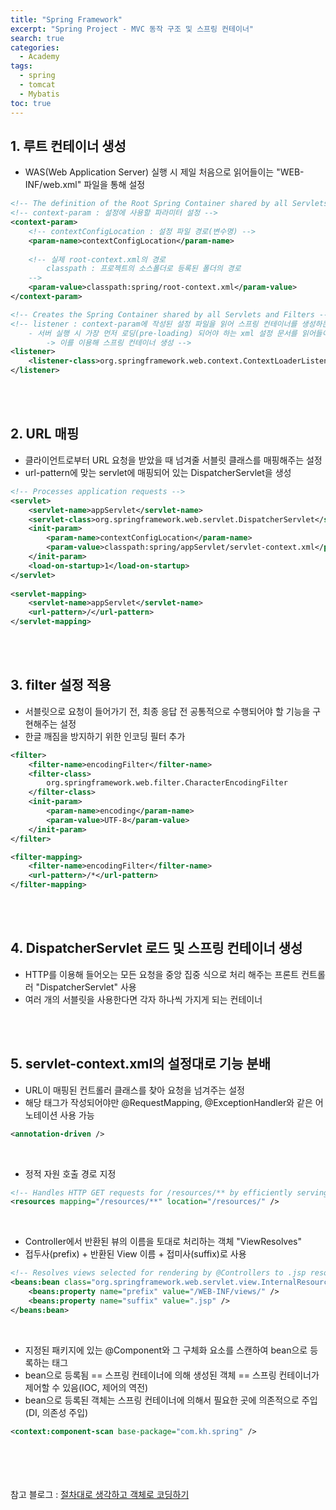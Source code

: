 ```yaml
---
title: "Spring Framework"
excerpt: "Spring Project - MVC 동작 구조 및 스프링 컨테이너"
search: true
categories: 
  - Academy
tags: 
  - spring
  - tomcat
  - Mybatis
toc: true
---
```


## 1. 루트 컨테이너 생성
- WAS(Web Application Server) 실행 시 제일 처음으로 읽어들이는 "WEB-INF/web.xml" 파일을 통해 설정<br>

```xml
<!-- The definition of the Root Spring Container shared by all Servlets and Filters -->
<!-- context-param : 설정에 사용할 파라미터 설정 -->
<context-param>
	<!-- contextConfigLocation : 설정 파일 경로(변수명) -->
	<param-name>contextConfigLocation</param-name>
	
	<!-- 실제 root-context.xml의 경로 
		classpath : 프로젝트의 소스폴더로 등록된 폴더의 경로
	-->
	<param-value>classpath:spring/root-context.xml</param-value>
</context-param>

<!-- Creates the Spring Container shared by all Servlets and Filters -->
<!-- listener : context-param에 작성된 설정 파일을 읽어 스프링 컨테이너를 생성하는 리스너 객체 
	- 서버 실행 시 가장 먼저 로딩(pre-loading) 되어야 하는 xml 설정 문서를 읽어들이는 역할
		-> 이를 이용해 스프링 컨테이너 생성 -->
<listener>
	<listener-class>org.springframework.web.context.ContextLoaderListener</listener-class>
</listener>
```

<br><br>

## 2. URL 매핑
- 클라이언트로부터 URL 요청을 받았을 때 넘겨줄 서블릿 클래스를 매핑해주는 설정<br>
- url-pattern에 맞는 servlet에 매핑되어 있는 DispatcherServlet을 생성<br>

```xml
<!-- Processes application requests -->
<servlet>
	<servlet-name>appServlet</servlet-name>
	<servlet-class>org.springframework.web.servlet.DispatcherServlet</servlet-class>
	<init-param>
		<param-name>contextConfigLocation</param-name>
		<param-value>classpath:spring/appServlet/servlet-context.xml</param-value>
	</init-param>
	<load-on-startup>1</load-on-startup>
</servlet>
	
<servlet-mapping>
	<servlet-name>appServlet</servlet-name>
	<url-pattern>/</url-pattern>
</servlet-mapping>
```

<br><br>

## 3. filter 설정 적용
- 서블릿으로 요청이 들어가기 전, 최종 응답 전 공통적으로 수행되어야 할 기능을 구현해주는 설정<br>
- 한글 깨짐을 방지하기 위한 인코딩 필터 추가<br>

```xml
<filter>
	<filter-name>encodingFilter</filter-name>
	<filter-class>
		org.springframework.web.filter.CharacterEncodingFilter
	</filter-class>
	<init-param>
		<param-name>encoding</param-name>
		<param-value>UTF-8</param-value>
	</init-param>
</filter>

<filter-mapping>
	<filter-name>encodingFilter</filter-name>
	<url-pattern>/*</url-pattern>
</filter-mapping>
```

<br><br>

## 4. DispatcherServlet 로드 및 스프링 컨테이너 생성
- HTTP를 이용해 들어오는 모든 요청을 중앙 집중 식으로 처리 해주는 프론트 컨트롤러 "DispatcherServlet" 사용<br>
- 여러 개의 서블릿을 사용한다면 각자 하나씩 가지게 되는 컨테이너<br>

<br><br>

## 5. servlet-context.xml의 설정대로 기능 분배
- URL이 매핑된 컨트롤러 클래스를 찾아 요청을 넘겨주는 설정<br>
- 해당 태그가 작성되어야만 @RequestMapping, @ExceptionHandler와 같은 어노테이션 사용 가능<br>

```xml
<annotation-driven />
```

<br>

- 정적 자원 호출 경로 지정

```xml
<!-- Handles HTTP GET requests for /resources/** by efficiently serving up static resources in the ${webappRoot}/resources directory -->
<resources mapping="/resources/**" location="/resources/" />
```

<br>

- Controller에서 반환된 뷰의 이름을 토대로 처리하는 객체 "ViewResolves"<br>
- 접두사(prefix) + 반환된 View 이름 + 접미사(suffix)로 사용<br>

```xml
<!-- Resolves views selected for rendering by @Controllers to .jsp resources in the /WEB-INF/views directory -->
<beans:bean class="org.springframework.web.servlet.view.InternalResourceViewResolver">
	<beans:property name="prefix" value="/WEB-INF/views/" />
	<beans:property name="suffix" value=".jsp" />
</beans:bean>
```

<br>

- 지정된 패키지에 있는 @Component와 그 구체화 요소를 스캔하여 bean으로 등록하는 태그<br>
- bean으로 등록됨 == 스프링 컨테이너에 의해 생성된 객체 == 스프링 컨테이너가 제어할 수 있음(IOC, 제어의 역전)<br>
- bean으로 등록된 객체는 스프링 컨테이너에 의해서 필요한 곳에 의존적으로 주입(DI, 의존성 주입)

```xml
<context:component-scan base-package="com.kh.spring" />
```

<br><br><br><br>
참고 블로그 : [절차대로 생각하고 객체로 코딩하기](https://codevang.tistory.com/248)